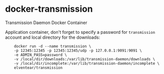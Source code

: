 docker-transmission
===================

Transmission Daemon Docker Container

Application container, don't forget to specify a password for `transmission` account and local directory for the downloads:

```
    docker run -d --name transmission \
    -p 12345:12345 -p 12345:12345/udp -p 127.0.0.1:9091:9091 \
    -e ADMIN_PASS=password \
    -v /local/dir/downloads:/var/lib/transmission-daemon/downloads \
    -v /local/dir/incomplete:/var/lib/transmission-daemon/incomplete \
    elventear/transmission
```
